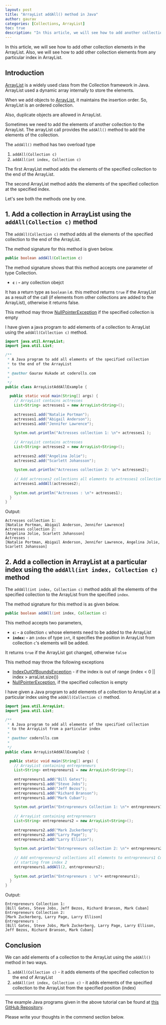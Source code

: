 ```yaml
---
layout: post
title: "ArrayList addAll() method in Java"
author: gaurav
categories: [Collections, ArrayList]
toc: true
description: "In this article, we will see how to add another collection element in the ArrayList. Also, we will see how to add another collection element from any particular index in ArrayList."
---
```

In this article, we will see how to add other collection elements in the ArrayList. Also, we will see how to add other collection elements from any particular index in ArrayList.

## Introduction

 [ArrayList](https://coderolls.com/arraylist-in-java/) is a widely used class from the Collection framework in Java. ArrayList used a dynamic array internally to store the elements.

When we add objects to [ArrayList](https://coderolls.com/arraylist-in-java/), it maintains the insertion order. So, ArrayList is an ordered collection.

Also, duplicate objects are allowed in ArrayList.

Sometimes we need to add the elements of another collection to the ArrayList. The arrayList call provides the `addAll()` method to add the elements of the collection.

The `addAll()` method has two overload type 
1. `addAll(Collection c)`
2. `addAll(int index, Collection c)`

The first ArrayList method adds the elements of the specified collection to the end of the ArrayList.

The second ArrayList method adds the elements of the specified collection at the specified index.

Let's see both the methods one by one.

## 1. Add a collection in ArrayList using the `addAll(Collection c)` method

The `addAll(Collection c)` method adds all the elements of the specified collection to the end of the ArrayList.

The method signature for this method is given below.
```java
public boolean addAll(Collection c)
```
The method signature shows that this method accepts one parameter of type Collection.

- **`c` : -** any collection obejct

It has a return type as `boolean` i.e. this method returns `true` if the ArrayList as a result of the call (if elements from other collections are added to the ArrayList), otherwise it returns false.

This method may throw [NullPointerException](https://docs.oracle.com/javase/8/docs/api/java/lang/NullPointerException.html "class in java.lang") if the specified collection is empty

I have given a java program to add elements of a collection to ArrayList using the `addAll(Collection c)` method.

```java
import java.util.ArrayList;
import java.util.List;

/**
 * A Java program to add all elements of the specified collection
 * to the end of the ArrayList
 * 
 * @author Gaurav Kukade at coderolls.com
 *
 */
public class ArrayListAddAllExample {

  public static void main(String[] args) {
    // ArrayList contains actresses
    List<String> actresses1 = new ArrayList<String>();
    
    actresses1.add("Natalie Portman");
    actresses1.add("Abigail Anderson");
    actresses1.add("Jennifer Lawrence");
    
    System.out.println("Actresses collection 1: \n"+ actresses1 );
    
    // ArrayList contains actresses
    List<String> actresses2 = new ArrayList<String>();  
    
    actresses2.add("Angelina Jolie");
    actresses2.add("Scarlett Johansson");
    
    System.out.println("Actresses collection 2: \n"+ actresses2);
    
    // Add actresses2 collections all elements to actresses1 collection using addAll()method
    actresses1.addAll(actresses2);
    
    System.out.println("Actresses : \n"+ actresses1);
  }
}
```
Output:
```
Actresses collection 1: 
[Natalie Portman, Abigail Anderson, Jennifer Lawrence]
Actresses collection 2: 
[Angelina Jolie, Scarlett Johansson]
Actresses : 
[Natalie Portman, Abigail Anderson, Jennifer Lawrence, Angelina Jolie, Scarlett Johansson]
```

## 2. Add a collection in ArrayList at a particular index using the `addAll(int index, Collection c)` method

The `addAll(int index, Collection c)` method adds all the elements of the specified collection to the ArrayList from the specified `index`.

The method signature for this method is as given below.
```java
public boolean addAll(int index, Collection c)
```

This method accepts two parameters, 
- **`c`: -**  a collection `c`  whose elements need to be added to the ArrayList
- **`index`: -** an `index` of type  `int`, it specifies the position in ArrayList from collection `c`'s elements will be added.

It returns `true` if the ArrayList got changed, otherwise `false`

This method may throw the following exceptions
- [IndexOutOfBoundsException](https://docs.oracle.com/javase/8/docs/api/java/lang/IndexOutOfBoundsException.html "class in java.lang")  - if the index is out of range (index < 0 || index > arraList.size())
-  [NullPointerException](https://docs.oracle.com/javase/8/docs/api/java/lang/NullPointerException.html "class in java.lang"), if the specified collection is empty

I have given a Java program to add elements of a collection to ArrayList at a particular index using the `addAll(Collection c)` method.
```java
import java.util.ArrayList;
import java.util.List;

/**
 * A Java program to add all elements of the specified collection
 * to the ArrayList from a particular index 
 * 
 * @author coderolls.com
 *
 */
public class ArrayListAddAllExample2 {

  public static void main(String[] args) {
    // ArrayList containing entrepreneurs
    List<String> entrepreneurs1 = new ArrayList<String>();
    
    entrepreneurs1.add("Bill Gates");
    entrepreneurs1.add("Steve Jobs");
    entrepreneurs1.add("Jeff Bezos");
    entrepreneurs1.add("Richard Branson");
    entrepreneurs1.add("Mark Cuban");
    
    System.out.println("Entrepreneurs Collection 1: \n"+ entrepreneurs1 );
    
    // ArrayList containing entrepreneurs
    List<String> entrepreneurs2 = new ArrayList<String>();
    
    entrepreneurs2.add("Mark Zuckerberg");
    entrepreneurs2.add("Larry Page");
    entrepreneurs2.add("Larry Ellison");
    
    System.out.println("Entrepreneurs collection 2: \n"+ entrepreneurs2);
    
    // Add entrepreneurs2 collections all elements to entrepreneurs1 Collection
    // starting from index 2
    entrepreneurs1.addAll(2, entrepreneurs2);
    
    System.out.println("Entrepreneurs : \n"+ entrepreneurs1);
  }
}
```
Output:
```
Entrepreneurs Collection 1: 
[Bill Gates, Steve Jobs, Jeff Bezos, Richard Branson, Mark Cuban]
Entrepreneurs Collection 2: 
[Mark Zuckerberg, Larry Page, Larry Ellison]
Entrepreneurs : 
[Bill Gates, Steve Jobs, Mark Zuckerberg, Larry Page, Larry Ellison, Jeff Bezos, Richard Branson, Mark Cuban]
```

## Conclusion

We can add elements of a collection to the ArrayList using the `addAll()` method in two ways.

1. `addAll(Collection c)` - it adds elements of the specified collection to the end of ArrayList
2. `addAll(int index, Collection c)` - it adds elements of the specified collection to the ArrayList from the specified position (index)

---

The example Java programs given in the above tutorial can be found at [this GitHub Repository](https://github.com/coderolls/blogpost-coding-examples/tree/main/collections/arraylist/arraylist-addall-method-in-java).

Please write your thoughts in the commend section below.



